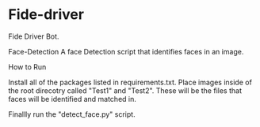 # Fide-driver
Fide Driver Bot.


Face-Detection
A  face Detection script that identifies faces in an image.

How to Run

Install all of the packages listed in requirements.txt.
Place  images inside of the root direcotry called "Test1" and "Test2". These will be the files that faces will be identified and matched in.
 
Finallly run the "detect_face.py" script.
